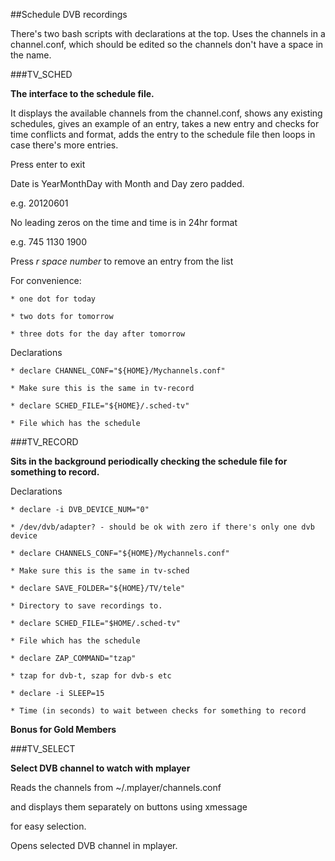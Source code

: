 ##Schedule DVB recordings

There's two bash scripts with declarations at the top. Uses the channels
in a channel.conf, which should be edited so the channels don't have a space in
the name.

###TV_SCHED

**The interface to the schedule file.**

It displays the available channels from the channel.conf, 
shows any existing schedules, gives an example of an entry, 
takes a new entry and checks for time conflicts and format, 
adds the entry to the schedule file then loops in case there's more entries.

Press enter to exit

Date is YearMonthDay with Month and Day zero padded.

e.g. 20120601

No leading zeros on the time and time is in 24hr format

e.g. 745 1130 1900

Press   *r space number*   to remove an entry from the list

For convenience:

    * one dot for today

    * two dots for tomorrow

    * three dots for the day after tomorrow


Declarations

    * declare CHANNEL_CONF="${HOME}/Mychannels.conf"

	* Make sure this is the same in tv-record

    * declare SCHED_FILE="${HOME}/.sched-tv"

    * File which has the schedule


###TV_RECORD

**Sits in the background periodically checking the schedule file for something to record.**

Declarations

	* declare -i DVB_DEVICE_NUM="0"

	* /dev/dvb/adapter? - should be ok with zero if there's only one dvb device

	* declare CHANNELS_CONF="${HOME}/Mychannels.conf"

 	* Make sure this is the same in tv-sched

 	* declare SAVE_FOLDER="${HOME}/TV/tele"

	* Directory to save recordings to.

	* declare SCHED_FILE="$HOME/.sched-tv"

	* File which has the schedule

	* declare ZAP_COMMAND="tzap"

	* tzap for dvb-t, szap for dvb-s etc

	* declare -i SLEEP=15

	* Time (in seconds) to wait between checks for something to record

**Bonus for Gold Members**

###TV_SELECT

**Select DVB channel to watch with mplayer**

Reads the channels from ~/.mplayer/channels.conf

and displays them separately on buttons using xmessage

for easy selection.

Opens selected DVB channel in mplayer.